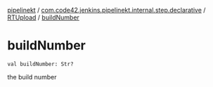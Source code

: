 [pipelinekt](../../index.md) / [com.code42.jenkins.pipelinekt.internal.step.declarative](../index.md) / [RTUpload](index.md) / [buildNumber](./build-number.md)

# buildNumber

`val buildNumber: Str?`

the build number

